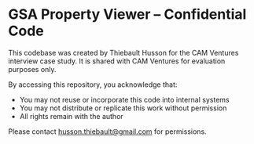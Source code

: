 # GSA Property Viewer – Confidential Code

This codebase was created by Thiebault Husson for the CAM Ventures interview case study. It is shared with CAM Ventures for evaluation purposes only.

By accessing this repository, you acknowledge that:
- You may not reuse or incorporate this code into internal systems
- You may not distribute or replicate this work without permission
- All rights remain with the author

Please contact husson.thiebault@gmail.com for permissions.
